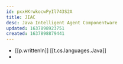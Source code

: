 ```yaml
---
id: pxxHKrwkocwPyIl743S2A
title: JIAC
desc: Java Intelligent Agent Componentware
updated: 1637898923751
created: 1637898879441
---
```




- [[p.writtenIn]] [[t.cs.languages.Java]]
- 
